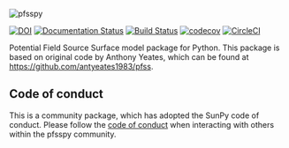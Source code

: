 ![pfsspy](https://github.com/dstansby/pfsspy/raw/master/logo/logo_rectangle.png "pfsspy")

[![DOI](https://zenodo.org/badge/163663713.svg)](https://zenodo.org/badge/latestdoi/163663713)
[![Documentation Status](https://readthedocs.org/projects/pfsspy/badge/?version=stable)](https://pfsspy.readthedocs.io/en/stable/?badge=stable)
[![Build Status](https://travis-ci.org/dstansby/pfsspy.svg?branch=master)](https://travis-ci.org/dstansby/pfsspy)
[![codecov](https://codecov.io/gh/dstansby/pfsspy/branch/master/graph/badge.svg)](https://codecov.io/gh/dstansby/pfsspy)
[![CircleCI](https://circleci.com/gh/dstansby/pfsspy.svg?style=svg)](https://circleci.com/gh/dstansby/pfsspy)

Potential Field Source Surface model package for Python. This package is based on original code by Anthony Yeates, which can be found at https://github.com/antyeates1983/pfss.

Code of conduct
---------------
This is a community package, which has adopted the SunPy code of conduct. Please follow the [code of conduct](CODE_OF_CONDUCT.md) when interacting with others within the pfsspy community.

